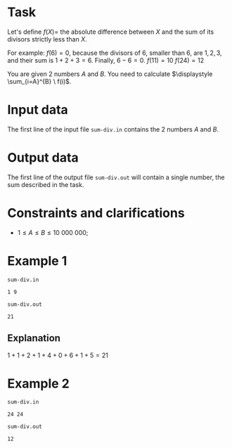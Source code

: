 # Task

Let's define $f(X) =$ the absolute difference between $X$ and the sum of its divisors strictly less than $X$. 

For example:
$f(6) = 0$, because the divisors of $6$, smaller than $6$, are $1,2,3$, and their sum is $1 + 2 + 3 = 6$. Finally, $6 - 6 = 0$.
$f(11) = 10$
$f(24) = 12$

You are given $2$ numbers $A$ and $B$. You need to calculate $\displaystyle \sum_{i=A}^{B} \ f(i)$.

# Input data

The first line of the input file `sum-div.in` contains the $2$ numbers $A$ and $B$.

# Output data

The first line of the output file `sum-div.out` will contain a single number, the sum described in the task.

# Constraints and clarifications

* $1 \leq A \leq B \leq 10 \ 000 \ 000$;

# Example 1

`sum-div.in`
```
1 9
```

`sum-div.out`
```
21
```

## Explanation

$1 + 1 + 2 + 1 + 4 + 0 + 6 + 1 + 5 = 21$

# Example 2

`sum-div.in`
```
24 24
```

`sum-div.out`
```
12
